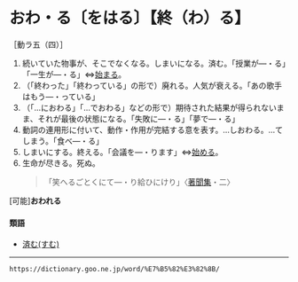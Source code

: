 # おわ・る〔をはる〕【終（わ）る】

［動ラ五（四）］

1. 続いていた物事が、そこでなくなる。しまいになる。済む。「授業が―・る」「一生が―・る」⇔[始まる](https://dictionary.goo.ne.jp/word/%E5%A7%8B%E3%81%BE%E3%82%8B/#jn-176037)。
2. （「終わった」「終わっている」の形で）廃れる。人気が衰える。「あの歌手はもう―・っている」
3. （「…におわる」「…でおわる」などの形で）期待された結果が得られないまま、それが最後の状態になる。「失敗に―・る」「夢で―・る」
4. 動詞の連用形に付いて、動作・作用が完結する意を表す。…しおわる。…てしまう。「食べ―・る」
5. しまいにする。終える。「会議を―・ります」⇔[始める](https://dictionary.goo.ne.jp/word/%E5%A7%8B%E3%82%81%E3%82%8B/#jn-176054)。
6. 生命が尽きる。死ぬ。
    >「笑へるごとくにて―・り給ひにけり」〈[著聞集](https://dictionary.goo.ne.jp/word/%E5%8F%A4%E4%BB%8A%E8%91%97%E8%81%9E%E9%9B%86/#jn-78311)・二〉
        

\[可能\]**おわれる**

#### 類語

-   [済む(すむ)](https://dictionary.goo.ne.jp/word/%E6%B8%88%E3%82%80/#jn-120156)

---
`https://dictionary.goo.ne.jp/word/%E7%B5%82%E3%82%8B/`